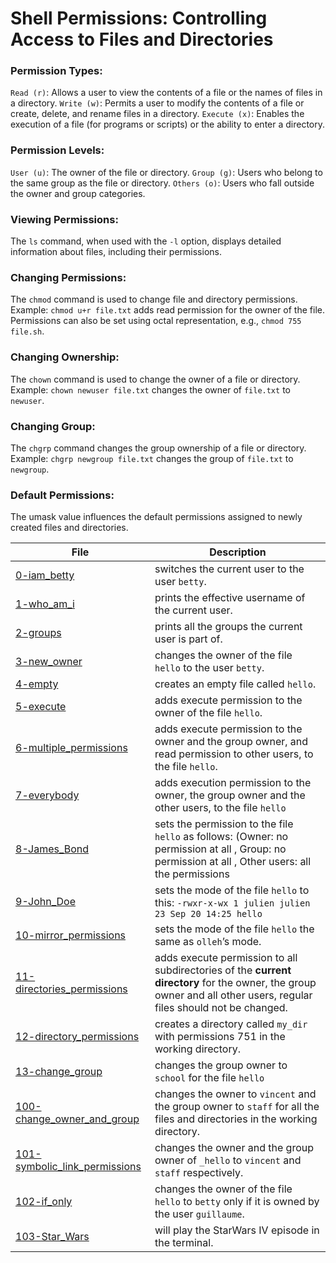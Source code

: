 # Shell Permissions: Controlling Access to Files and Directories

### Permission Types:

``Read (r)``: Allows a user to view the contents of a file or the names of files in a directory.
``Write (w)``: Permits a user to modify the contents of a file or create, delete, and rename files in a directory.
``Execute (x)``: Enables the execution of a file (for programs or scripts) or the ability to enter a directory.

### Permission Levels:

``User (u)``: The owner of the file or directory.
``Group (g)``: Users who belong to the same group as the file or directory.
``Others (o)``: Users who fall outside the owner and group categories.

### Viewing Permissions:

The ``ls`` command, when used with the ``-l`` option, displays detailed information about files, including their permissions.

### Changing Permissions:

The ``chmod`` command is used to change file and directory permissions.
Example: ``chmod u+r file.txt`` adds read permission for the owner of the file.
Permissions can also be set using octal representation, e.g., ``chmod 755 file.sh``.

### Changing Ownership:

The ``chown`` command is used to change the owner of a file or directory.
Example: ``chown newuser file.txt`` changes the owner of ``file.txt`` to ``newuser``.

### Changing Group:

The ``chgrp`` command changes the group ownership of a file or directory.
Example: ``chgrp newgroup file.txt`` changes the group of ``file.txt`` to ``newgroup``.

### Default Permissions:

The umask value influences the default permissions assigned to newly created files and directories.

| File      | Description |
|-----------|-----|
| [0-iam_betty](https://github.com/Matsadura/preparation_alx/blob/master/alx-system_engineering-devops/0x01-shell_permissions/0-iam_betty)     | switches the current user to the user `betty`.  |
| [1-who_am_i](https://github.com/Matsadura/preparation_alx/blob/master/alx-system_engineering-devops/0x01-shell_permissions/1-who_am_i)      | prints the effective username of the current user.  |
| [2-groups](https://github.com/Matsadura/preparation_alx/blob/master/alx-system_engineering-devops/0x01-shell_permissions/2-groups)     | prints all the groups the current user is part of.  |
| [3-new_owner](https://github.com/Matsadura/preparation_alx/blob/master/alx-system_engineering-devops/0x01-shell_permissions/3-new_owner)     | changes the owner of the file `hello` to the user `betty`.  |
| [4-empty](https://github.com/Matsadura/preparation_alx/blob/master/alx-system_engineering-devops/0x01-shell_permissions/4-empty)      | creates an empty file called `hello`.  |
| [5-execute](https://github.com/Matsadura/preparation_alx/blob/master/alx-system_engineering-devops/0x01-shell_permissions/5-execute)     | adds execute permission to the owner of the file `hello`.  |
| [6-multiple_permissions](https://github.com/Matsadura/preparation_alx/blob/master/alx-system_engineering-devops/0x01-shell_permissions/6-multiple_permissions)     | adds execute permission to the owner and the group owner, and read permission to other users, to the file `hello`.  |
| [7-everybody](https://github.com/Matsadura/preparation_alx/blob/master/alx-system_engineering-devops/0x01-shell_permissions/7-everybody)     | adds execution permission to the owner, the group owner and the other users, to the file `hello`  |
| [8-James_Bond](https://github.com/Matsadura/preparation_alx/blob/master/alx-system_engineering-devops/0x01-shell_permissions/8-James_Bond)      | sets the permission to the file `hello` as follows: (Owner: no permission at all , Group: no permission at all , Other users: all the permissions  |
| [9-John_Doe](https://github.com/Matsadura/preparation_alx/blob/master/alx-system_engineering-devops/0x01-shell_permissions/9-John_Doe)      | sets the mode of the file `hello` to this: ```-rwxr-x-wx 1 julien julien 23 Sep 20 14:25 hello```  |
| [10-mirror_permissions](https://github.com/Matsadura/preparation_alx/blob/master/alx-system_engineering-devops/0x01-shell_permissions/10-mirror_permissions)       | sets the mode of the file `hello` the same as `olleh`’s mode.  |
| [11-directories_permissions](https://github.com/Matsadura/preparation_alx/blob/master/alx-system_engineering-devops/0x01-shell_permissions/11-directories_permissions)      | adds execute permission to all subdirectories of the __current directory__ for the owner, the group owner and all other users, regular files should not be changed.  |
| [12-directory_permissions](https://github.com/Matsadura/preparation_alx/blob/master/alx-system_engineering-devops/0x01-shell_permissions/12-directory_permissions)      | creates a directory called `my_dir` with permissions 751 in the working directory.  |
| [13-change_group](https://github.com/Matsadura/preparation_alx/blob/master/alx-system_engineering-devops/0x01-shell_permissions/13-change_group)      | changes the group owner to `school` for the file `hello`  |
| [100-change_owner_and_group](https://github.com/Matsadura/preparation_alx/blob/master/alx-system_engineering-devops/0x01-shell_permissions/100-change_owner_and_group)    | changes the owner to `vincent` and the group owner to `staff` for all the files and directories in the working directory.  |
| [101-symbolic_link_permissions](https://github.com/Matsadura/preparation_alx/blob/master/alx-system_engineering-devops/0x01-shell_permissions/101-symbolic_link_permissions)     | changes the owner and the group owner of `_hello` to `vincent` and `staff` respectively.  |
| [102-if_only](https://github.com/Matsadura/preparation_alx/blob/master/alx-system_engineering-devops/0x01-shell_permissions/102-if_only)     | changes the owner of the file `hello` to `betty` only if it is owned by the user `guillaume`.  |
| [103-Star_Wars](https://github.com/Matsadura/preparation_alx/blob/master/alx-system_engineering-devops/0x01-shell_permissions/103-Star_Wars)    | will play the StarWars IV episode in the terminal.  |
